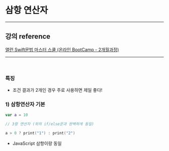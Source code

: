 # 삼항 연산자
---

## 강의 reference

[앨런 Swift문법 마스터 스쿨 (온라인 BootCamp - 2개월과정)](https://www.inflearn.com/course/스위프트-문법-마스터-스쿨/dashboard)

---

<br>

### 특징

- 조건 결과가 2개인 경우 주로 사용하면 제일 좋다!

### 1) 삼항연산자 기본

```swift
var a = 10

// 3항 연산자 (위의 if/else문과 완벽하게 동일)

a > 0 ? print("1") : print("2")

```

- JavaScript 삼항이랑 동일
